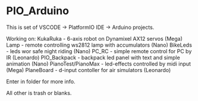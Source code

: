 # PIO_Arduino
This is set of VSCODE -> PlatformIO IDE -> Arduino projects.

Working on:
KukaRuka - 6-axis robot on Dynamixel AX12 servos (Mega)
Lamp - remote controlling ws2812 lamp with accumulators (Nano)
BikeLeds - leds wor safe night riding (Nano)
PC_RC - simple remote control for PC by IR (Leonardo)
PIO_Backpack - backpack led panel with text and simple animation (Nano)
PianoTest/PianoMax - led-effects controlled by midi input (Mega)
PlaneBoard - d-input contoller for air simulators (Leonardo)

Enter in folder for more info.

All other is trash or blanks.
